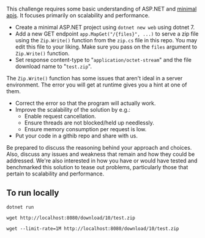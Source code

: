This challenge requires some basic understanding of ASP.NET and [minimal apis](https://learn.microsoft.com/en-us/aspnet/core/fundamentals/minimal-apis/overview?view=aspnetcore-7.0).
It focuses primarily on scalability and performance.

- Create a minimal ASP.NET project using `dotnet new web` using dotnet 7.
- Add a new GET endpoint `app.MapGet("/{files}", ...)` to serve a zip file using the `Zip.Write()` function from the `zip.cs` file in this repo.
You may edit this file to your liking.
Make sure you pass on the `files` argument to `Zip.Write()` function.
- Set response content-type to "`application/octet-stream`" and the file download name to "`test.zip`".

The `Zip.Write()` function has some issues that aren't ideal in a server environment.
The error you will get at runtime gives you a hint at one of them.

- Correct the error so that the program will actually work.
- Improve the scalability of the solution by e.g.:
  - Enable request cancellation.
  - Ensure threads are not blocked/held up needlessly.
  - Ensure memory consumption per request is low.
- Put your code in a githib repo and share with us.

Be prepared to discuss the reasoning behind your approach and choices.
Also, discuss any issues and weakness that remain and how they could be addressed.
We're also interested in how you have or would have tested and benchmarked this solution to tease out problems, particularly those that pertain to scalability and performance.

## To run locally

```shell
dotnet run

wget http://localhost:8080/download/10/test.zip

wget --limit-rate=1M http://localhost:8080/download/10/test.zip
```

